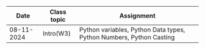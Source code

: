 | Date       | Class topic | Assignment                                                          |
| ---------- | ----------- | ------------------------------------------------------------------- |
| 08-11-2024 | Intro(W3)   | Python variables, Python Data types, Python Numbers, Python Casting |
